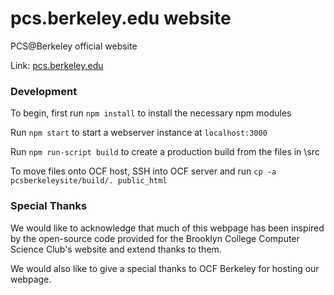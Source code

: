 # pcs.berkeley.edu website


PCS@Berkeley official website

Link: [pcs.berkeley.edu](https://pcs.berkeley.edu)
<br />

### Development

To begin, first run `npm install` to install the necessary npm modules

Run `npm start` to start a webserver instance at `localhost:3000`

Run `npm run-script build` to create a production build from the files in \src

To move files onto OCF host, SSH into OCF server and run `cp -a  pcsberkeleysite/build/. public_html`

### Special Thanks

We would like to acknowledge that much of this webpage has been inspired by the
open-source code provided for the Brooklyn College Computer Science Club's website and
extend thanks to them.

We would also like to give a special thanks to OCF Berkeley for hosting our webpage.
